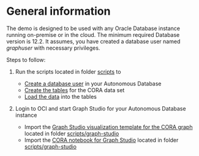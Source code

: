 # General information

The demo is designed to be used with any Oracle Database instance running on-premise or in the cloud. The minimum required Database version is 12.2.
It assumes, you have created a database user named *graphuser* with necessary privileges.


Steps to follow:

1. Run the scripts located in folder [scripts](https://github.com/karinpatenge/property-graph/tree/main/CORA%20dataset%20example/scripts/database) to

    * [Create a database user](https://github.com/karinpatenge/property-graph/blob/main/CORA%20dataset%20example/scripts/database/00_create_database_user.sql) in your Autonomous Database
    * [Create the tables](https://github.com/karinpatenge/property-graph/blob/main/CORA%20dataset%20example/scripts/database/01_create_data_set_tables.sql) for the CORA data set
    * [Load the data](https://github.com/karinpatenge/property-graph/blob/main/CORA%20dataset%20example/scripts/database/02_load_modified_data_set.sql) into the tables

2. Login to OCI and start Graph Studio for your Autonomous Database instance

    * Import the [Graph Studio visualization template for the CORA graph](https://github.com/karinpatenge/property-graph/blob/main/CORA%20dataset%20example/scripts/graph_studio/graphstudio_cora_graphml_notebook_template.json) located in folder [scripts/graph-studio](https://github.com/karinpatenge/property-graph/tree/main/CORA%20dataset%20example/scripts/graph_studio)
    * Import the [CORA notebook for Graph Studio](https://github.com/karinpatenge/property-graph/blob/main/CORA%20dataset%20example/scripts/graph_studio/graphstudio_cora_graphml_notebook.dsnb) located in folder [scripts/graph-studio](https://github.com/karinpatenge/property-graph/tree/main/CORA%20dataset%20example/scripts/graph_studio)
